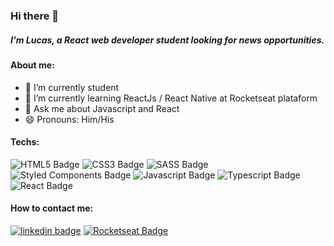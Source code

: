 ### Hi there 👋
##### I'm Lucas, a React web developer student looking for news opportunities.

#### About me:

- 🔭 I’m currently student
- 🌱 I’m currently learning ReactJs / React Native at Rocketseat plataform
- 💬 Ask me about Javascript and React
- 😄 Pronouns: Him/His

#### Techs:
![HTML5 Badge](https://img.shields.io/static/v1?label=HTML5&style=flat&message=%20&color=red&logo=html5)
![CSS3 Badge](https://img.shields.io/static/v1?label=CSS3&message=%20&color=white&logo=css3)
![SASS Badge](https://img.shields.io/static/v1?label=SASS&message=%20&color=fc03f8&logo=sass)
![Styled Components Badge](https://img.shields.io/static/v1?label=Styled%20Components&message=%20&color=fc03f8&logo=styledcomponents)
![Javascript Badge](https://img.shields.io/static/v1?label=Javascript&message=%20&color=yellow&logo=javascript)
![Typescript Badge](https://img.shields.io/static/v1?label=Typescript&message=%20&color=blue&logo=typescript)
![React Badge](https://img.shields.io/static/v1?label=React&message=%20&color=blue&logo=React)

#### How to contact me:
[![linkedin badge](https://img.shields.io/static/v1?label=Linkedin&message=%20&color=blue&logo=Linkedin)](https://www.linkedin.com/in/lcpsd/)
[![Rocketseat Badge](https://img.shields.io/static/v1?label=Rocketseat&message=%20&color=8403fc)](https://app.rocketseat.com.br/me/lucascardosopsd-1566562440)
